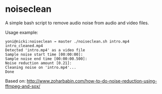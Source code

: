 noiseclean
==========

A simple bash script to remove audio noise from audio and video files.

Usage example:
```
yoni@nicki:noiseclean → master ./noiseclean.sh intro.mp4 intro_cleaned.mp4
Detected 'intro.mp4' as a video file
Sample noise start time [00:00:00]:
Sample noise end time [00:00:00.500]:
Noise reduction amount [0.21]:
Cleaning noise on 'intro.mp4'...
Done
```

Based on: http://www.zoharbabin.com/how-to-do-noise-reduction-using-ffmpeg-and-sox/
